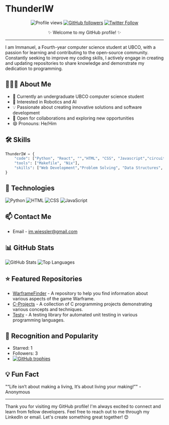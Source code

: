 # ThunderIW

<div align="center">

![Profile views](https://gpvc.arturio.dev/ThunderIW) 
[![GitHub followers](https://img.shields.io/github/followers/ThunderIW?style=social)](https://github.com/ThunderIW)
[![Twitter Follow](https://img.shields.io/twitter/follow/thunderiw?style=social)](https://twitter.com/ThunderIW)

✨ Welcome to my GitHub profile! ✨

</div>

---

I am Immanuel, a Fourth-year computer science student at UBCO, with a passion for learning and contributing to the open-source community. Constantly seeking to improve my coding skills, I actively engage in creating and updating repositories to share knowledge and demonstrate my dedication to programming. 

## 👨🏻‍💻 About Me

- 💼 Currently an undergraduate UBCO computer science student 
- 🌱 Interested in Robotics and AI
- 💡 Passionate about creating innovative solutions and software development
- 🤝 Open for collaborations and exploring new opportunities
- 😄 Pronouns: He/Him

## 🛠 Skills

```python
ThunderIW = {
    "code": ["Python", "React", "","HTML", "CSS", "Javascript","circuitPython"],
    "tools": ["Makefile", "Nix"],
    "skills": ["Web Development","Problem Solving", "Data Structures", "Algorithms","FrontEnd Development"]
}
```

## 🔧 Technologies

![Python](https://img.shields.io/badge/-Python-black?style=flat&logo=Python&logoColor=white)
![HTML](https://img.shields.io/badge/-HTML-E34F26?style=flat&logo=HTML5&logoColor=white)
![CSS](https://img.shields.io/badge/-CSS-1572B6?style=flat&logo=css3)
![JavaScript](https://img.shields.io/badge/-JavaScript-black?style=flat&logo=javascript)

## 📫 Contact Me

- Email - [im.wiessler@gmail.com](mailto:im.wiessler@gmail.com)

## 📊 GitHub Stats

![GitHub Stats](https://github-readme-stats.vercel.app/api?username=ThunderIW&show_icons=true&title_color=ffffff&icon_color=bb2acf&text_color=daf7dc&bg_color=151515)
![Top Languages](https://github-readme-stats.vercel.app/api/top-langs/?username=ThunderIW&hide=TeX&layout=compact&title_color=ffffff&text_color=daf7dc&bg_color=151515)

## ⭐ Featured Repositories

- [WarframeFinder](https://github.com/ThunderIW/WarframeFinder) - A repository to help you find information about various aspects of the game Warframe.
- [C-Projects](https://github.com/ThunderIW/C-Projects) - A collection of C programming projects demonstrating various concepts and techniques.
- [Testy](https://github.com/ThunderIW/Testy) - A testing library for automated unit testing in various programming languages.

## 🌟 Recognition and Popularity

- Starred: 1
- Followers: 3
- [![GitHub trophies](https://github-profile-trophy.vercel.app/?username=ThunderIW)](https://github.com/ThunderIW)

## 💡 Fun Fact

"“Life isn’t about making a living,
It’s about living your making!”" - Anonymous

---

Thank you for visiting my GitHub profile! I'm always excited to connect and learn from fellow developers. Feel free to reach out to me through my LinkedIn or email. Let's create something great together! 😊
